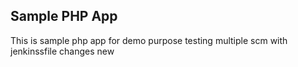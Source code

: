 ## Sample PHP App 
This is sample php app for demo purpose 
testing multiple scm with jenkinssfile
changes
new 
